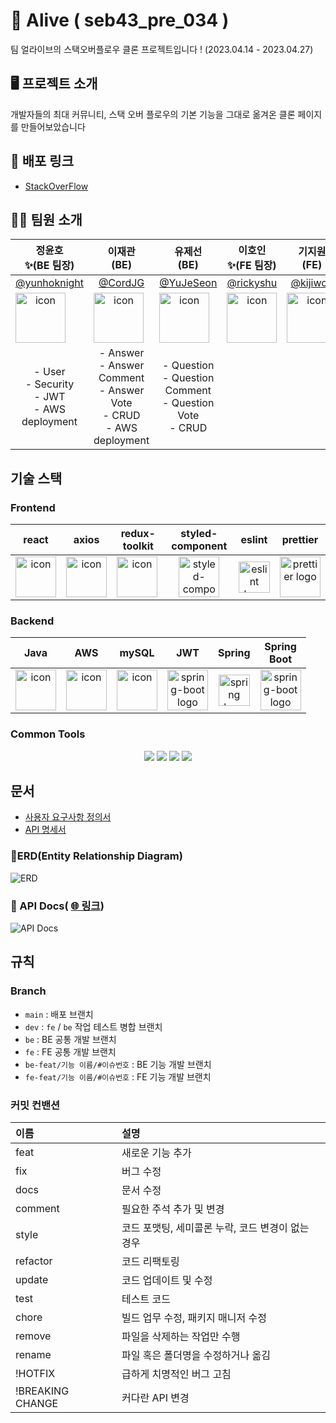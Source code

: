 # 🍊 Alive ( seb43_pre_034 )

팀 얼라이브의 스택오버플로우 클론 프로젝트입니다 !
(2023.04.14 - 2023.04.27)

## 🖥️ 프로젝트 소개

개발자들의 최대 커뮤니티, 스택 오버 플로우의 기본 기능을 그대로 옮겨온 클론 페이지를 만들어보았습니다 

## 📎 배포 링크 ##

- [StackOverFlow](http://pre-test-0424.s3-website.ap-northeast-2.amazonaws.com/)

## 🙇‍♀️ **팀원 소개** 
|정윤호<br>✨(BE 팀장)</br>|이재관<br>(BE)</br>|유제선<br>(BE)</br>|이호인<br>✨(FE 팀장)</br>|기지원<br>(FE)</br>|조지현<br>(FE)</br>|  임시은<br>(FE)</br>|
|:---:|:---:|:---:|:---:|:---:|:---:|:---:|
|[@yunhoknight](https://github.com/yunhoknight)|[@CordJG](https://github.com/CordJG)|[@YuJeSeon](https://github.com/YuJeSeon)|[@rickyshu](https://github.com/rickyshu)|[@kijiwon](https://github.com/kijiwon)|[@chochojj](https://github.com/chochojj)|[@sineTlsl](https://github.com/sineTlsl)|
|<div style="display: flex; align-items: flex-start;"><img src="https://avatars.githubusercontent.com/u/98323914?v=4" alt="icon" width="80" height="80" /></div>|<div style="display: flex; align-items: flex-start;"><img src="https://avatars.githubusercontent.com/u/119933990?v=4" alt="icon" width="80" height="80" /></div>|<div style="display: flex; align-items: flex-start;"><img src="https://avatars.githubusercontent.com/u/120304866?v=4" alt="icon" width="80" height="80" /></div>|<div style="display: flex; align-items: flex-start;"><img src="https://avatars.githubusercontent.com/u/104845427?v=4" alt="icon" width="80" height="80" /></div>|<div style="display: flex; align-items: flex-start;"><img src="https://avatars.githubusercontent.com/u/119961147?v=4" alt="icon" width="80" height="80" /></div>|<div style="display: flex; align-items: flex-start;"><img src="https://avatars.githubusercontent.com/u/104323906?v=4" alt="icon" width="80" height="80" /></div>|<div style="display: flex; align-items: flex-start;"><img src="https://avatars.githubusercontent.com/u/97720335?v=4" alt="icon" width="80" height="80" /></div>|
|- User<br>- Security<br>- JWT<br>- AWS deployment|- Answer<br>- Answer Comment<br>- Answer Vote<br>- CRUD<br>- AWS deployment|- Question<br>- Question Comment<br>- Question Vote<br>- CRUD<br>|||- login/signup page <br> - user CR<br>- JWT <br>- footer component||
## 기술 스택  
  
### Frontend  

|                             react                             |                             axios                              |                            redux-toolkit                             |                             styled-component                              |                            eslint                            |                        prettier                        |
| :----------------------------------------------------------: | :----------------------------------------------------------: | :----------------------------------------------------------: | :----------------------------------------------------------: | :----------------------------------------------------------: | :----------------------------------------------------------: |
| <div style="display: flex; align-items: flex-start;"><img src="https://techstack-generator.vercel.app/react-icon.svg" alt="icon" width="65" height="65" /></div> | <div style="display: flex; align-items: flex-start;"><img src="https://axios-http.com/assets/logo.svg" alt="icon" width="65" height="65" /></div> | <div style="display: flex; align-items: flex-start;"><img src="https://repository-images.githubusercontent.com/347723622/92065800-865a-11eb-9626-dff3cb7fef55" alt="icon" width="65" height="65" /></div> | <img alt="styled-components logo" src="https://www.styled-components.com/atom.png" width="65" height="65" > | <img alt="eslint logo" src="https://techstack-generator.vercel.app/eslint-icon.svg" height="50" width="50" > | <img alt="prettier logo" src="https://techstack-generator.vercel.app/prettier-icon.svg" width="65" height="65" > |

  
### Backend  

|                             Java                             |                             AWS                              |                            mySQL                             |                             JWT                              |                            Spring                            |                        Spring<br>Boot                        |
| :----------------------------------------------------------: | :----------------------------------------------------------: | :----------------------------------------------------------: | :----------------------------------------------------------: | :----------------------------------------------------------: | :----------------------------------------------------------: |
| <div style="display: flex; align-items: flex-start;"><img src="https://techstack-generator.vercel.app/java-icon.svg" alt="icon" width="65" height="65" /></div> | <div style="display: flex; align-items: flex-start;"><img src="https://techstack-generator.vercel.app/aws-icon.svg" alt="icon" width="65" height="65" /></div> | <div style="display: flex; align-items: flex-start;"><img src="https://techstack-generator.vercel.app/mysql-icon.svg" alt="icon" width="65" height="65" /></div> | <img alt="spring-boot logo" src="https://play-lh.googleusercontent.com/3C-hB-KWoyWzZjUnRsXUPu-bqB3HUHARMLjUe9OmPoHa6dQdtJNW30VrvwQ1m7Pln3A" width="65" height="65" > | <img alt="spring logo" src="https://www.vectorlogo.zone/logos/springio/springio-icon.svg" height="50" width="50" > | <img alt="spring-boot logo" src="https://t1.daumcdn.net/cfile/tistory/27034D4F58E660F616" width="65" height="65" > |

  
  
### Common Tools  
<div align="center">
<img src="https://img.shields.io/badge/github-181717?style=for-the-badge&logo=github&logoColor=white">  <img src="https://img.shields.io/badge/git-F05032?style=for-the-badge&logo=git&logoColor=white">  <img src="https://img.shields.io/badge/notion-000000?style=for-the-badge&logo=notion&logoColor=white"> <img src="https://img.shields.io/badge/discord-5865F2?style=for-the-badge&logo=discord&logoColor=white">
</div>



## 문서 
- [사용자 요구사항 정의서](https://codestates.notion.site/88086ac14dd54df5a9f2545fc2fbdd2d?v=702f3768e6284811ad66ad5fa8c88d84)
- [API 명세서](https://documenter.getpostman.com/view/25524075/2s93Y5Neaa#aae57365-c145-4af8-933b-52da170e765b)

### 📑ERD(Entity Relationship Diagram)
![ERD](https://file.notion.so/f/s/6db67584-b0ad-494a-97a6-68979ca40a15/Untitled.png?id=a055b587-ceb3-49fb-82ca-a83ccc430927&table=block&spaceId=c70189cf-85d7-46e5-ba28-fb13cc093bfa&expirationTimestamp=1682655105415&signature=EgyemOkfBT6zE0o1UsLchFATRfYKk4qKimlKle2zfF8&downloadName=Untitled.png)

### 📔 API Docs( [🌐 링크](https://documenter.getpostman.com/view/25524075/2s93Y5Neaa#55f770ef-70b0-425a-98d9-333e556977da))
![API Docs](https://file.notion.so/f/s/ccea140d-a0ab-4fca-adb6-14213cb56d2f/Untitled.png?id=e2820df7-dc1e-4e8e-8950-44de90c2f789&table=block&spaceId=c70189cf-85d7-46e5-ba28-fb13cc093bfa&expirationTimestamp=1682655227348&signature=cg8yV1DERsN05f7COGcksFMgZUwo43xiZSrEnIRB1Ko&downloadName=Untitled.png)

##  규칙

### Branch

- `main` : 배포 브랜치
- `dev` : `fe` / `be` 작업 테스트 병합 브랜치
- `be` : BE 공통 개발 브랜치
- `fe` : FE 공통 개발 브랜치
- `be-feat/기능 이름/#이슈번호` : BE 기능 개발 브랜치
- `fe-feat/기능 이름/#이슈번호` : FE 기능 개발 브랜치

### 커밋 컨밴션

|이름|설명|
|:--|:--|
|feat| 새로운 기능 추가|
|fix| 버그 수정|
|docs| 문서 수정|
|comment| 필요한 주석 추가 및 변경|
|style| 코드 포맷팅, 세미콜론 누락, 코드 변경이 없는 경우|
|refactor| 코드 리팩토링|
|update| 코드 업데이트 및 수정|
|test| 테스트 코드|
|chore| 빌드 업무 수정, 패키지 매니저 수정|
|remove| 파일을 삭제하는 작업만 수행|
|rename| 파일 혹은 폴더명을 수정하거나 옮김|
|!HOTFIX| 급하게 치명적인 버그 고침|
|!BREAKING CHANGE| 커다란 API 변경|
